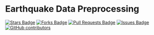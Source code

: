 # Earthquake Data Preprocessing

<a href="https://github.com/arifadli/Earthquake-Data-Preprocessing/stargazers"><img src="https://img.shields.io/github/stars/arifadli/Earthquake-Data-Preprocessing" alt="Stars Badge"/></a>
<a href="https://github.com/arifadli/Earthquake-Data-Preprocessing/network/members"><img src="https://img.shields.io/github/forks/arifadli/Earthquake-Data-Preprocessing" alt="Forks Badge"/></a>
<a href="https://github.com/arifadli/Earthquake-Data-Preprocessing/pulls"><img src="https://img.shields.io/github/issues-pr/arifadli/Earthquake-Data-Preprocessing" alt="Pull Requests Badge"/></a>
<a href="https://github.com/arifadli/Earthquake-Data-Preprocessing/issues"><img src="https://img.shields.io/github/issues/arifadli/Earthquake-Data-Preprocessing" alt="Issues Badge"/></a>
<a href="https://github.com/arifadli/Earthquake-Data-Preprocessing/contributors"><img alt="GitHub contributors" src="https://img.shields.io/github/contributors/arifadli/Earthquake-Data-Preprocessing?color=2b9348"></a>